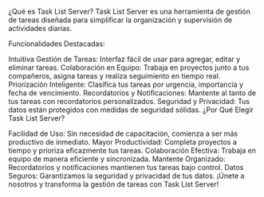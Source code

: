 

 ¿Qué es Task List Server?
Task List Server es una herramienta de gestión de tareas diseñada para simplificar la organización y supervisión de actividades diarias.

Funcionalidades Destacadas:

Intuitiva Gestión de Tareas: Interfaz fácil de usar para agregar, editar y eliminar tareas.
Colaboración en Equipo: Trabaja en proyectos junto a tus compañeros, asigna tareas y realiza seguimiento en tiempo real.
Priorización Inteligente: Clasifica tus tareas por urgencia, importancia y fecha de vencimiento.
Recordatorios y Notificaciones: Mantente al tanto de tus tareas con recordatorios personalizados.
Seguridad y Privacidad: Tus datos están protegidos con medidas de seguridad sólidas.
¿Por Qué Elegir Task List Server?

Facilidad de Uso: Sin necesidad de capacitación, comienza a ser más productivo de inmediato.
Mayor Productividad: Completa proyectos a tiempo y prioriza eficazmente tus tareas.
Colaboración Efectiva: Trabaja en equipo de manera eficiente y sincronizada.
Mantente Organizado: Recordatorios y notificaciones mantienen tus tareas bajo control.
Datos Seguros: Garantizamos la seguridad y privacidad de tus datos.
¡Únete a nosotros y transforma la gestión de tareas con Task List Server!










